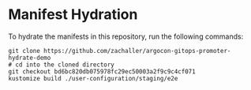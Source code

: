 # Manifest Hydration

To hydrate the manifests in this repository, run the following commands:

```shell
git clone https://github.com/zachaller/argocon-gitops-promoter-hydrate-demo
# cd into the cloned directory
git checkout bd6bc820db075978fc29ec50003a2f9c9c4cf071
kustomize build ./user-configuration/staging/e2e
```
